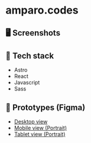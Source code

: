 # amparo.codes

## 🖥️ Screenshots

## 🧰 Tech stack

- Astro
- React
- Javascript
- Sass

## 📐 Prototypes (Figma)

- [Desktop view]()
- [Mobile view (Portrait)]()
- [Tablet view (Portrait)]()
